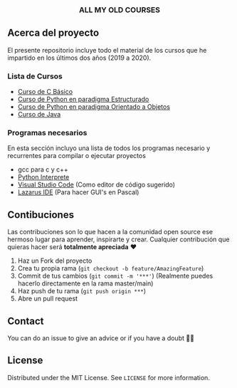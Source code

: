 <p align="center">
  <h3 align="center">ALL MY OLD COURSES</h3>
</p>

<!-- ABOUT THE PROJECT -->
## Acerca del proyecto

El presente repositorio incluye todo el material de los cursos que he impartido en los últimos dos años (2019 a 2020).


### Lista de Cursos 

- [Curso de C Básico ]()
- [Curso de Python en paradigma Estructurado]()
- [Curso de Python en paradigma Orientado a Objetos]()
- [Curso de Java ]()

### Programas necesarios 

En esta sección incluyo una lista de todos los programas necesario y recurrentes para compilar o ejecutar proyectos
-  gcc para c y c++
-  [Python Interprete](https://www.python.org/) 
-  [Visual Studio Code](https://code.visualstudio.com/) (Como editor de código sugerido)
-  [Lazarus IDE](https://www.lazarus-ide.org/) (Para hacer GUI's en Pascal)

  
## Contibuciones

Las contribuciones son lo que hacen a la comunidad open source ese hermoso lugar para aprender, inspirarte y crear. Cualquier contribución que quieras hacer será **totalmente apreciada** ❤️

1. Haz un Fork del proyecto
2. Crea tu propia rama (`git checkout -b feature/AmazingFeature`)
3. Commit de tus cambios (`git commit -m '***'`) (Realmente puedes hacerlo directamente en la rama master/main)
4. Haz push de tu rama (`git push origin ***`)  
5. Abre un pull request


## Contact
You can do an issue to give an advice or if you have a doubt ✌🏻

## License
Distributed under the MIT License. See `LICENSE` for more information.
